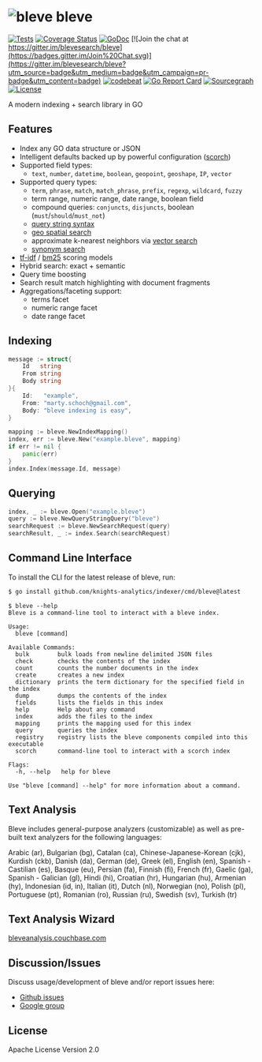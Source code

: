 # ![bleve](docs/bleve.png) bleve

[![Tests](https://github.com/blevesearch/bleve/workflows/Tests/badge.svg?branch=master&event=push)](https://github.com/blevesearch/bleve/actions?query=workflow%3ATests+event%3Apush+branch%3Amaster)
[![Coverage Status](https://coveralls.io/repos/github/blevesearch/bleve/badge.svg?branch=master)](https://coveralls.io/github/blevesearch/bleve?branch=master)
[![GoDoc](https://godoc.org/github.com/blevesearch/bleve?status.svg)](https://godoc.org/github.com/blevesearch/bleve)
[![Join the chat at https://gitter.im/blevesearch/bleve](https://badges.gitter.im/Join%20Chat.svg)](https://gitter.im/blevesearch/bleve?utm_source=badge&utm_medium=badge&utm_campaign=pr-badge&utm_content=badge)
[![codebeat](https://codebeat.co/badges/38a7cbc9-9cf5-41c0-a315-0746178230f4)](https://codebeat.co/projects/github-com-blevesearch-bleve)
[![Go Report Card](https://goreportcard.com/badge/blevesearch/bleve)](https://goreportcard.com/report/blevesearch/bleve)
[![Sourcegraph](https://sourcegraph.com/github.com/blevesearch/bleve/-/badge.svg)](https://sourcegraph.com/github.com/blevesearch/bleve?badge)
[![License](https://img.shields.io/badge/License-Apache%202.0-blue.svg)](https://opensource.org/licenses/Apache-2.0)

A modern indexing + search library in GO

## Features

* Index any GO data structure or JSON
* Intelligent defaults backed up by powerful configuration ([scorch](https://github.com/blevesearch/bleve/blob/master/index/scorch/README.md))
* Supported field types:
    * `text`, `number`, `datetime`, `boolean`, `geopoint`, `geoshape`, `IP`, `vector`
* Supported query types:
    * `term`, `phrase`, `match`, `match_phrase`, `prefix`, `regexp`, `wildcard`, `fuzzy`
    * term range, numeric range, date range, boolean field
    * compound queries: `conjuncts`, `disjuncts`, boolean (`must`/`should`/`must_not`)
    * [query string syntax](http://www.blevesearch.com/docs/Query-String-Query/)
    * [geo spatial search](https://github.com/blevesearch/bleve/blob/master/geo/README.md)
    * approximate k-nearest neighbors via [vector search](https://github.com/blevesearch/bleve/blob/master/docs/vectors.md)
    * [synonym search](https://github.com/blevesearch/bleve/blob/master/docs/synonyms.md)
* [tf-idf](https://github.com/blevesearch/bleve/blob/master/docs/scoring.md#tf-idf) / [bm25](https://github.com/blevesearch/bleve/blob/master/docs/scoring.md#bm25) scoring models
* Hybrid search: exact + semantic
* Query time boosting
* Search result match highlighting with document fragments
* Aggregations/faceting support:
    * terms facet
    * numeric range facet
    * date range facet

## Indexing

```go
message := struct{
	Id   string
	From string
	Body string
}{
	Id:   "example",
	From: "marty.schoch@gmail.com",
	Body: "bleve indexing is easy",
}

mapping := bleve.NewIndexMapping()
index, err := bleve.New("example.bleve", mapping)
if err != nil {
	panic(err)
}
index.Index(message.Id, message)
```

## Querying

```go
index, _ := bleve.Open("example.bleve")
query := bleve.NewQueryStringQuery("bleve")
searchRequest := bleve.NewSearchRequest(query)
searchResult, _ := index.Search(searchRequest)
```

## Command Line Interface

To install the CLI for the latest release of bleve, run:

```bash
$ go install github.com/knights-analytics/indexer/cmd/bleve@latest
```

```
$ bleve --help
Bleve is a command-line tool to interact with a bleve index.

Usage:
  bleve [command]

Available Commands:
  bulk        bulk loads from newline delimited JSON files
  check       checks the contents of the index
  count       counts the number documents in the index
  create      creates a new index
  dictionary  prints the term dictionary for the specified field in the index
  dump        dumps the contents of the index
  fields      lists the fields in this index
  help        Help about any command
  index       adds the files to the index
  mapping     prints the mapping used for this index
  query       queries the index
  registry    registry lists the bleve components compiled into this executable
  scorch      command-line tool to interact with a scorch index

Flags:
  -h, --help   help for bleve

Use "bleve [command] --help" for more information about a command.
```

## Text Analysis

Bleve includes general-purpose analyzers (customizable) as well as pre-built text analyzers for the following languages:

Arabic (ar), Bulgarian (bg), Catalan (ca), Chinese-Japanese-Korean (cjk), Kurdish (ckb), Danish (da), German (de), Greek (el), English (en), Spanish - Castilian (es), Basque (eu), Persian (fa), Finnish (fi), French (fr), Gaelic (ga), Spanish - Galician (gl), Hindi (hi), Croatian (hr), Hungarian (hu), Armenian (hy), Indonesian (id, in), Italian (it), Dutch (nl), Norwegian (no), Polish (pl), Portuguese (pt), Romanian (ro), Russian (ru), Swedish (sv), Turkish (tr)

## Text Analysis Wizard

[bleveanalysis.couchbase.com](https://bleveanalysis.couchbase.com)

## Discussion/Issues

Discuss usage/development of bleve and/or report issues here:
* [Github issues](https://github.com/blevesearch/bleve/issues)
* [Google group](https://groups.google.com/forum/#!forum/bleve)

## License

Apache License Version 2.0
